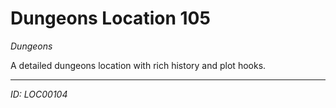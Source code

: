 # Dungeons Location 105

*Dungeons*

A detailed dungeons location with rich history and plot hooks.

---
*ID: LOC00104*